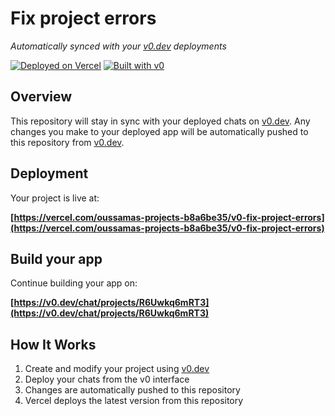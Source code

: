 # Fix project errors

*Automatically synced with your [v0.dev](https://v0.dev) deployments*

[![Deployed on Vercel](https://img.shields.io/badge/Deployed%20on-Vercel-black?style=for-the-badge&logo=vercel)](https://vercel.com/oussamas-projects-b8a6be35/v0-fix-project-errors)
[![Built with v0](https://img.shields.io/badge/Built%20with-v0.dev-black?style=for-the-badge)](https://v0.dev/chat/projects/R6Uwkq6mRT3)

## Overview

This repository will stay in sync with your deployed chats on [v0.dev](https://v0.dev).
Any changes you make to your deployed app will be automatically pushed to this repository from [v0.dev](https://v0.dev).

## Deployment

Your project is live at:

**[https://vercel.com/oussamas-projects-b8a6be35/v0-fix-project-errors](https://vercel.com/oussamas-projects-b8a6be35/v0-fix-project-errors)**

## Build your app

Continue building your app on:

**[https://v0.dev/chat/projects/R6Uwkq6mRT3](https://v0.dev/chat/projects/R6Uwkq6mRT3)**

## How It Works

1. Create and modify your project using [v0.dev](https://v0.dev)
2. Deploy your chats from the v0 interface
3. Changes are automatically pushed to this repository
4. Vercel deploys the latest version from this repository